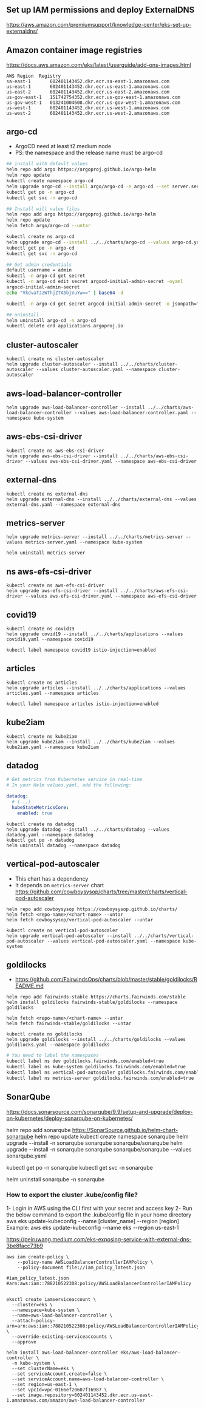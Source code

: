 ## Set up IAM permissions and deploy ExternalDNS
https://aws.amazon.com/premiumsupport/knowledge-center/eks-set-up-externaldns/

## Amazon container image registries
https://docs.aws.amazon.com/eks/latest/userguide/add-ons-images.html
```
AWS Region	Registry
sa-east-1	    602401143452.dkr.ecr.sa-east-1.amazonaws.com
us-east-1	    602401143452.dkr.ecr.us-east-1.amazonaws.com
us-east-2	    602401143452.dkr.ecr.us-east-2.amazonaws.com
us-gov-east-1	151742754352.dkr.ecr.us-gov-east-1.amazonaws.com
us-gov-west-1	013241004608.dkr.ecr.us-gov-west-1.amazonaws.com
us-west-1	    602401143452.dkr.ecr.us-west-1.amazonaws.com
us-west-2	    602401143452.dkr.ecr.us-west-2.amazonaws.com
```

## argo-cd
- ArgoCD need at least t2.medium node
- PS: the namespace and the release name must be argo-cd
```sh
## install with default values
helm repo add argo https://argoproj.github.io/argo-helm
helm repo update
kubectl create namespace argo-cd
helm upgrade argo-cd --install argo/argo-cd -n argo-cd --set server.service.type=LoadBalancer --set fullnameOverride=argocd
kubectl get po -n argo-cd
kubectl get svc -n argo-cd

## Install will value files
helm repo add argo https://argoproj.github.io/argo-helm
helm repo update
helm fetch argo/argo-cd --untar

kubectl create ns argo-cd
helm upgrade argo-cd --install ../../charts/argo-cd --values argo-cd.yaml --namespace argo-cd
kubectl get po -n argo-cd
kubectl get svc -n argo-cd

## Get admin credentials
default username = admin
kubectl -n argo-cd get secret
kubectl -n argo-cd edit secret argocd-initial-admin-secret -oyaml
argocd-initial-admin-secret
echo "VkdvaTJzWThjZTA5bjVuYw==" | base64 -d

kubectl -n argo-cd get secret argocd-initial-admin-secret -o jsonpath="{.data.password}" | base64 -d

## uninstall 
helm uninstall argo-cd -n argo-cd
kubectl delete crd applications.argoproj.io
```


## cluster-autoscaler
```
kubectl create ns cluster-autoscaler
helm upgrade cluster-autoscaler --install ../../charts/cluster-autoscaler --values cluster-autoscaler.yaml --namespace cluster-autoscaler
```

## aws-load-balancer-controller
```
helm upgrade aws-load-balancer-controller --install ../../charts/aws-load-balancer-controller --values aws-load-balancer-controller.yaml --namespace kube-system
```

## aws-ebs-csi-driver
```
kubectl create ns aws-ebs-csi-driver
helm upgrade aws-ebs-csi-driver --install ../../charts/aws-ebs-csi-driver --values aws-ebs-csi-driver.yaml --namespace aws-ebs-csi-driver
```

## external-dns
```
kubectl create ns external-dns
helm upgrade external-dns --install ../../charts/external-dns --values external-dns.yaml --namespace external-dns
```

## metrics-server
```
helm upgrade metrics-server --install ../../charts/metrics-server --values metrics-server.yaml --namespace kube-system

helm uninstall metrics-server 
```

## ns aws-efs-csi-driver
```
kubectl create ns aws-efs-csi-driver
helm upgrade aws-efs-csi-driver --install ../../charts/aws-efs-csi-driver --values aws-efs-csi-driver.yaml --namespace aws-efs-csi-driver
```

## covid19
```
kubectl create ns covid19
helm upgrade covid19 --install ../../charts/applications --values covid19.yaml --namespace covid19

kubectl label namespace covid19 istio-injection=enabled
```

## articles
```
kubectl create ns articles
helm upgrade articles --install ../../charts/applications --values articles.yaml --namespace articles

kubectl label namespace articles istio-injection=enabled
```

## kube2iam
```
kubectl create ns kube2iam
helm upgrade kube2iam --install ../../charts/kube2iam --values kube2iam.yaml --namespace kube2iam
```

## datadog 
```yaml
# Get metrics from Kubernetes service in real-time
# In your Helm values.yaml, add the following:

datadog:
  # (...)
  kubeStateMetricsCore:
    enabled: true
```

```
kubectl create ns datadog
helm upgrade datadog --install ../../charts/datadog --values datadog.yaml --namespace datadog
kubectl get po -n datadog
helm uninstall datadog --namespace datadog
``` 

## vertical-pod-autoscaler
- This chart has a dependency
- It depends on `metrics-server` chart
https://github.com/cowboysysop/charts/tree/master/charts/vertical-pod-autoscaler

```
helm repo add cowboysysop https://cowboysysop.github.io/charts/
helm fetch <repo-name>/<chart-name> --untar
helm fetch cowboysysop/vertical-pod-autoscaler --untar
```
```
kubectl create ns vertical-pod-autoscaler
helm upgrade vertical-pod-autoscaler --install ../../charts/vertical-pod-autoscaler --values vertical-pod-autoscaler.yaml --namespace kube-system
```

## goldilocks
- https://github.com/FairwindsOps/charts/blob/master/stable/goldilocks/README.md

```
helm repo add fairwinds-stable https://charts.fairwinds.com/stable
helm install goldilocks fairwinds-stable/goldilocks --namespace goldilocks

helm fetch <repo-name>/<chart-name> --untar
helm fetch fairwinds-stable/goldilocks --untar
```

```
kubectl create ns goldilocks
helm upgrade goldilocks --install ../../charts/goldilocks --values goldilocks.yaml --namespace goldilocks
```

```sh
# You need to label the namespaces
kubectl label ns dev goldilocks.fairwinds.com/enabled=true
kubectl label ns kube-system goldilocks.fairwinds.com/enabled=true
kubectl label ns vertical-pod-autoscaler goldilocks.fairwinds.com/enabled=true
kubectl label ns metrics-server goldilocks.fairwinds.com/enabled=true
```

## SonarQube
https://docs.sonarsource.com/sonarqube/9.9/setup-and-upgrade/deploy-on-kubernetes/deploy-sonarqube-on-kubernetes/

helm repo add sonarqube https://SonarSource.github.io/helm-chart-sonarqube
helm repo update
kubectl create namespace sonarqube
helm upgrade --install -n sonarqube sonarqube sonarqube/sonarqube 
helm upgrade --install -n sonarqube sonarqube sonarqube/sonarqube --values sonarqube.yaml

kubectl get po -n sonarqube
kubectl get svc -n sonarqube

helm uninstall sonarqube -n sonarqube




### How to export the cluster .kube/config file?
1- Login in AWS using the CLI first with your secret and access key
2- Run the below command to export the .kube/config file in your home directory
aws eks update-kubeconfig --name [cluster_name] --region [region]
Example: aws eks update-kubeconfig --name eks --region us-east-1


https://peiruwang.medium.com/eks-exposing-service-with-external-dns-3be8facc73b9


```
aws iam create-policy \
    --policy-name AWSLoadBalancerControllerIAMPolicy \
    --policy-document file://iam_policy_latest.json

#iam_policy_latest.json
#arn:aws:iam::788210522308:policy/AWSLoadBalancerControllerIAMPolicy


eksctl create iamserviceaccount \
  --cluster=eks \
  --namespace=kube-system \
  --name=aws-load-balancer-controller \
  --attach-policy-arn=arn:aws:iam::788210522308:policy/AWSLoadBalancerControllerIAMPolicy \
  --override-existing-serviceaccounts \
  --approve

helm install aws-load-balancer-controller eks/aws-load-balancer-controller \
  -n kube-system \
  --set clusterName=eks \
  --set serviceAccount.create=false \
  --set serviceAccount.name=aws-load-balancer-controller \
  --set region=us-east-1 \
  --set vpcId=vpc-0166ef20607f16987 \
  --set image.repository=602401143452.dkr.ecr.us-east-1.amazonaws.com/amazon/aws-load-balancer-controller
```